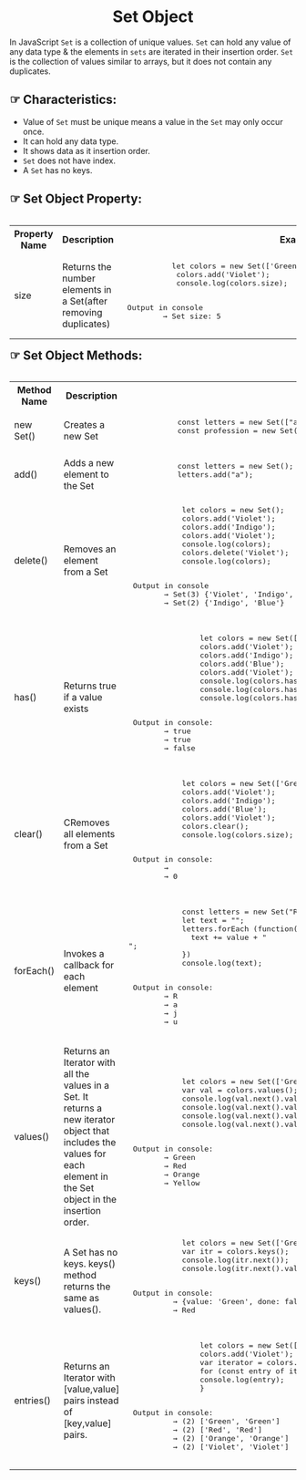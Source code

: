<!-- https://unicode-table.com/en/sets/ -->
<!--https://www.javascripttutorial.net/es6/ -->
<h1 align="center">Set Object</h1>

In JavaScript `Set` is a collection of unique values. `Set` can hold any value of any data type & the elements in `sets` are iterated in their insertion order. `Set` is the collection of values similar to arrays, but it does not contain any duplicates.

## ☞ Characteristics:
- Value of `Set` must be unique means a value in the `Set` may only occur once. 
- It can hold any data type.
- It shows data as it insertion order.
- `Set` does not have index.
- A `Set` has no keys.

## ☞ Set Object Property:
<table align="left" width="100%">
<tr>
    <th>Property Name</th>
    <th>Description</th>
    <th>Example</th>
</tr>
    <tr>
  <td>size</td>
  <td>Returns the number elements in a Set(after removing duplicates)</td>
  <td>
       <pre lang="Javascript">
           let colors = new Set(['Green', 'Red', 'Orange', 'Yellow', 'Red']);  
            colors.add('Violet');   
            console.log(colors.size);
        </pre>
        <pre > Output in console
         &#8594; Set size: 5
        </pre> 
    </td>
</tr>
</table>


## ☞ Set Object Methods:
<table align="left" width="100%">
<tr>
    <th>Method Name</th>
    <th>Description</th>
    <th>Example</th>
</tr>
<tr>
  <td>new Set()</td>
  <td>Creates a new Set</td>
  <td>
        <pre lang="Javascript">
           const letters = new Set(["a","b","c"]);
           const profession = new Set("bookkeepers");
        </pre>
    </td>
</tr>
<tr>
    <td>add()</td>
    <td>Adds a new element to the Set</td>
    <td>
        <pre lang="Javascript">
           const letters = new Set();           
           letters.add("a");
        </pre>
    </td>
</tr>
<tr>
    <td>delete()</td>
    <td>Removes an element from a Set</td>
    <td>
        <pre lang="Javascript">
            let colors = new Set();  
            colors.add('Violet');  
            colors.add('Indigo');  
            colors.add('Violet');  
            console.log(colors);
            colors.delete('Violet');   
            console.log(colors);
        </pre>
        <pre> Output in console
        &#8594; Set(3) {'Violet', 'Indigo', 'Blue'}
        &#8594; Set(2) {'Indigo', 'Blue'}
        </pre>        
    </td>
</tr>
<tr>
    <td>has()</td>
    <td>Returns true if a value exists</td>
    <td>
        <pre lang="Javascript">
                let colors = new Set(['Green', 'Red', 'Orange', 'Yellow', 'Red']);  
                colors.add('Violet');  
                colors.add('Indigo');  
                colors.add('Blue');  
                colors.add('Violet');  
                console.log(colors.has('Indigo'));  
                console.log(colors.has('Violet'));  
                console.log(colors.has('Cyan')); 
        </pre>
        <pre> Output in console:
        &#8594; true
        &#8594; true
        &#8594; false
        </pre>  
    </td>
</tr>
<tr>
    <td>clear()</td>
    <td>CRemoves all elements from a Set</td>
    <td>
        <pre lang="Javascript">
            let colors = new Set(['Green', 'Red', 'Orange', 'Yellow', 'Red']);  
            colors.add('Violet');  
            colors.add('Indigo');  
            colors.add('Blue');  
            colors.add('Violet');  
            colors.clear();
            console.log(colors.size);
        </pre>
        <pre> Output in console:        
        &#8594; &nbsp;
        &#8594; 0
        </pre> 
    </td>
</tr>
  <tr>
      <td>forEach()</td>
      <td>Invokes a callback for each element</td>
      <td>
        <pre lang="Javascript">
            const letters = new Set("Raju");
            let text = "";
            letters.forEach (function(value) {
              text += value + "<br>";
            })
            console.log(text);
        </pre>
        <pre> Output in console:        
        &#8594; R
        &#8594; a
        &#8594; j
        &#8594; u
        </pre> 
     </td>
</tr>
  <tr>
      <td>values()</td>
      <td>Returns an Iterator with all the values in a Set. It returns a new iterator object that includes the values for each element in the Set object in the insertion order.</td>
      <td>
        <pre lang="Javascript">
            let colors = new Set(['Green', 'Red', 'Orange', 'Yellow', 'Red']);  
            var val = colors.values();  
            console.log(val.next().value);   
            console.log(val.next().value);   
            console.log(val.next().value);   
            console.log(val.next().value);   
        </pre>
        <pre> Output in console:
        &#8594; Green
        &#8594; Red
        &#8594; Orange
        &#8594; Yellow
        </pre> 
    </td>
</tr>
  <tr>
      <td>keys()</td>
      <td> A Set has no keys. keys() method returns the same as values().</td>
      <td>
        <pre lang="Javascript">
            let colors = new Set(['Green', 'Red', 'Orange', 'Yellow', 'Red']);  
            var itr = colors.keys();   
            console.log(itr.next());   
            console.log(itr.next().value);    
        </pre>
        <pre> Output in console:
          &#8594; {value: 'Green', done: false}
          &#8594; Red
        </pre> 
    </td>
</tr>
<tr>
    <td>entries()</td>
    <td>Returns an Iterator with [value,value] pairs instead of [key,value] pairs.</td>
    <td>
        <pre lang="Javascript">
                let colors = new Set(['Green', 'Red', 'Orange']);  
                colors.add('Violet');   
                var iterator = colors.entries();  
                for (const entry of iterator) {
                console.log(entry); 
                }
        </pre>
        <pre> Output in console:
          &#8594; (2) ['Green', 'Green']
          &#8594; (2) ['Red', 'Red']
          &#8594; (2) ['Orange', 'Orange']
          &#8594; (2) ['Violet', 'Violet']
        </pre> 
    </td>
</tr>
